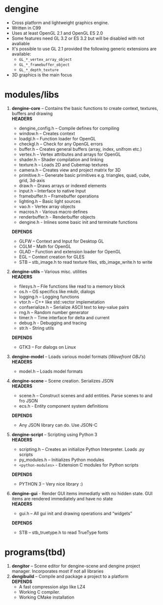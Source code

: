 # dengine

- Cross platform and lightweight graphics engine.
- Written in C99
- Uses at least OpenGL 2.1 and OpenGL ES 2.0
- Some features need GL 3.2 or ES 3.2 but will be disabled with not avaliable
- It's possible to use GL 2.1 provided the following generic extensions are available:
	- `GL_*_vertex_array_object`
	- `GL_*_framebuffer_object`
	- `GL_*_depth_texture`
- 3D graphics is the main focus

# modules/libs

1. **dengine-core** – Contains the basic functions to create context, textures, buffers and drawing  
	**HEADERS**  
	- dengine_config.h – Compile defines for compiling
	- window.h – Creates context
	- loadgl.h – Function loader for OpenGL
	- checkgl.h – Check for any OpenGL errors
	- buffer.h – Creates general buffers (array, index, unifrom etc.)
	- vertex.h – Vertex attributes and arrays for OpenGL
	- shader.h – Shader compilation and linking
	- texture.h – Loads 2D and Cubemap textures
	- camera.h – Creates view and project matrix for 3D
	- primitive.h – Generate basic primitives e.g. triangles, quad, cube, grid, 3d-axis
	- draw.h – Draws arrays or indexed elements
	- input.h – Interface to native Input
	- framebuffer.h – Framebuffer operations
	- lighting.h – Basic light sources
	- vao.h - Vertex array objects
	- macros.h - Various macro defines
	- renderbuffer.h - Renderbuffer objects
	- dengine.h - Inlines some basic init and terminate functions

	**DEPENDS**  
	- GLFW – Context and Input for Desktop GL
	- CGLM – Math for OpenGL
	- GLAD – Function and extension loader for OpenGL
	- EGL – Context creation for GLES
	- STB – stb_image.h to read texture files, stb_image_write.h to write
      
2. **dengine-utils** – Various misc. utilities  
	**HEADERS**  
	- filesys.h – File functions like read to a memory block
	- os.h – OS specifics like mkdir, dialogs
	- logging.h – Logging functions
	- vtor.h – C++ like std::vector implemetation
	- confserialize.h – Serialize ASCII text to key-value pairs
	- rng.h – Random number generator
	- timer.h – Time interface for delta and current
	- debug.h - Debugging and tracing
	- str.h - String utils

	**DEPENDS**  
	- GTK3 – For dialogs on Linux
                   
3. **dengine-model** – Loads various model formats (*Wavefront OBJ’s*)  
	**HEADERS**  
	- model.h – Loads model formats
                      
4. **dengine-scene** – Scene creation. Serializes JSON  
	**HEADERS**  
	- scene.h – Construct scenes and add entities. Parse scenes to and fro JSON
	- ecs.h - Entity component system definitions

	**DEPENDS**  
	- Any JSON library can do. Use JSON-C
      
5. **dengine-script** – Scripting using Python 3  
	**HEADERS**  
	- scripting.h – Creates an initialize Python Interpreter. Loads .py scripts
	- py_modules.h – Initializes Python modules
	- `<python-modules>` - Extension C modules for Python scripts

	**DEPENDS**  
	- PYTHON 3 – Very nice library :)
6. **dengine-gui** -    Render GUI items immediatly with no hidden state. GUI items are rendered immediately and have no state  
	**HEADERS**  
	- gui.h – All gui init and drawing operations and “widgets”

	**DEPENDS**  
	- STB – stb_truetype.h to read TrueType fonts

# programs(tbd)
1. **dengitor** – Scene editor for dengine-scene and dengine project manager. Incorporates most if not all libraries
2. **dengibuild** – Compile and package a project to a platform  
	**DEPENDS**  
	- A fast compression algo like LZ4
	- Working C compiler. 
	- Working CMake installation
